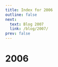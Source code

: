 ```yaml
---
title: Index for 2006
outline: false
next:
  text: Blog 2007
  link: /blog/2007/
prev: false
---
```


# 2006

<BlogIndex year=2006 />
